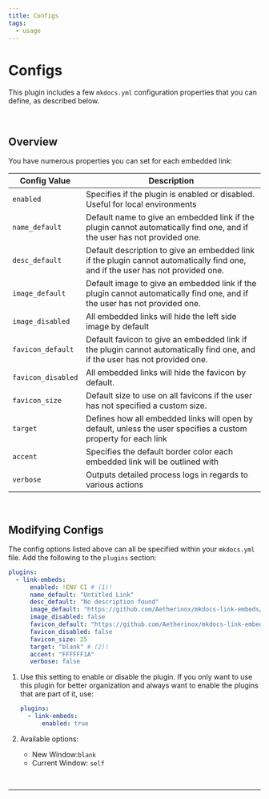 ```yaml
---
title: Configs
tags:
  - usage
---
```


# Configs
This plugin includes a few `mkdocs.yml` configuration properties that you can define, as described below.

<br />

## Overview
You have numerous properties you can set for each embedded link:

| Config Value | Description |
| --- | --- |
| `enabled` | Specifies if the plugin is enabled or disabled. Useful for local environments |
| `name_default` | Default name to give an embedded link if the plugin cannot automatically find one, and if the user has not provided one. |
| `desc_default` | Default description to give an embedded link if the plugin cannot automatically find one, and if the user has not provided one. |
| `image_default` | Default image to give an embedded link if the plugin cannot automatically find one, and if the user has not provided one. |
| `image_disabled` | All embedded links will hide the left side image by default |
| `favicon_default` | Default favicon to give an embedded link if the plugin cannot automatically find one, and if the user has not provided one. |
| `favicon_disabled` | All embedded links will hide the favicon by default. |
| `favicon_size` | Default size to use on all favicons if the user has not specified a custom size. |
| `target` | Defines how all embedded links will open by default, unless the user specifies a custom property for each link |
| `accent` | Specifies the default border color each embedded link will be outlined with |
| `verbose` | Outputs detailed process logs in regards to various actions |

<br />

## Modifying Configs
The config options listed above can all be specified within your `mkdocs.yml` file. Add the following to the `plugins` section:

``` yaml
plugins:
  - link-embeds:
      enabled: !ENV CI # (1)!
      name_default: "Untitled Link"
      desc_default: "No description found"
      image_default: "https://github.com/Aetherinox/mkdocs-link-embeds/assets/118329232/c0298d98-0910-4235-a88f-0c3e2f704ba7"
      image_disabled: false
      favicon_default: "https://github.com/Aetherinox/mkdocs-link-embeds/assets/118329232/13a151b1-d7f9-4e27-909b-a26986ab0954"
      favicon_disabled: false
      favicon_size: 25
      target: "blank" # (2)!
      accent: "FFFFFF1A"
      verbose: false
```

1.  Use this setting to enable or disable the plugin. If you only want to use this plugin for better organization and
    always want to enable the plugins that are part of it, use:

    ``` yaml
    plugins:
      - link-embeds:
          enabled: true
    ```

2.  Available options:
      - New Window:`blank`
      - Current Window: `self`

<br />

---

<br />